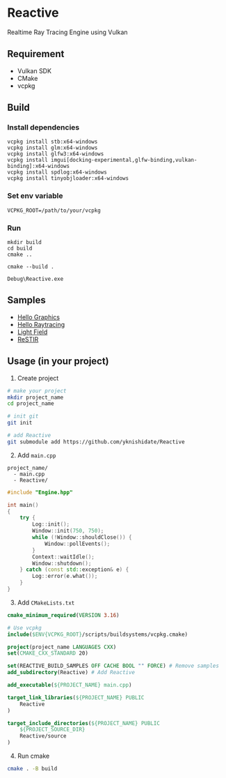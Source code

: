 # Reactive

Realtime Ray Tracing Engine using Vulkan

## Requirement

- Vulkan SDK
- CMake
- vcpkg

## Build

### Install dependencies

```
vcpkg install stb:x64-windows
vcpkg install glm:x64-windows
vcpkg install glfw3:x64-windows
vcpkg install imgui[docking-experimental,glfw-binding,vulkan-binding]:x64-windows
vcpkg install spdlog:x64-windows
vcpkg install tinyobjloader:x64-windows
```

### Set env variable

```
VCPKG_ROOT=/path/to/your/vcpkg
```

### Run

```
mkdir build
cd build
cmake ..

cmake --build .

Debug\Reactive.exe
```

## Samples

- [Hello Graphics](sample/hello_graphics/)
- [Hello Raytracing](sample/hello_raytracing/)
- [Light Field](sample/light_field/)
- [ReSTIR](sample/restir/)

## Usage (in your project)

1. Create project

```sh
# make your project
mkdir project_name
cd project_name

# init git
git init

# add Reactive
git submodule add https://github.com/yknishidate/Reactive
```

2. Add `main.cpp`

```
project_name/
  - main.cpp
  - Reactive/
```

```cpp
#include "Engine.hpp"

int main()
{
    try {
        Log::init();
        Window::init(750, 750);
        while (!Window::shouldClose()) {
            Window::pollEvents();
        }
        Context::waitIdle();
        Window::shutdown();
    } catch (const std::exception& e) {
        Log::error(e.what());
    }
}
```

3. Add `CMakeLists.txt`

```cmake
cmake_minimum_required(VERSION 3.16)

# Use vcpkg
include($ENV{VCPKG_ROOT}/scripts/buildsystems/vcpkg.cmake)

project(project_name LANGUAGES CXX)
set(CMAKE_CXX_STANDARD 20)

set(REACTIVE_BUILD_SAMPLES OFF CACHE BOOL "" FORCE) # Remove samples
add_subdirectory(Reactive) # Add Reactive

add_executable(${PROJECT_NAME} main.cpp)

target_link_libraries(${PROJECT_NAME} PUBLIC 
    Reactive
)

target_include_directories(${PROJECT_NAME} PUBLIC
    ${PROJECT_SOURCE_DIR}
    Reactive/source
)
```

4. Run cmake

```sh
cmake . -B build
```
